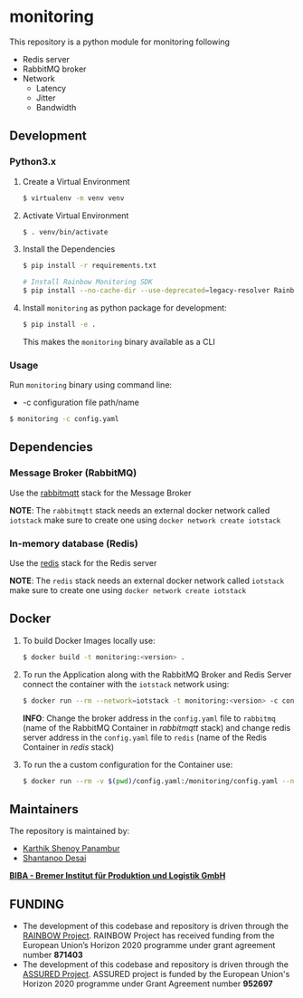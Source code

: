 # monitoring

This repository is a python module for monitoring following

- Redis server
- RabbitMQ broker
- Network 
  - Latency
  - Jitter
  - Bandwidth



## Development

### Python3.x

1. Create a Virtual Environment

   ```bash
   $ virtualenv -m venv venv
   ```

2. Activate Virtual Environment

   ```bash
   $ . venv/bin/activate 
   ```

3. Install the Dependencies

   ```bash
   $ pip install -r requirements.txt
   
   # Install Rainbow Monitoring SDK
   $ pip install --no-cache-dir --use-deprecated=legacy-resolver RainbowMonitoringSDK
   ```

4. Install `monitoring` as python package for development:

   ```bash
   $ pip install -e .
   ```

   This makes the `monitoring` binary available as a CLI

### Usage

Run `monitoring` binary using command line:

- -c configuration file path/name

```bash
$ monitoring -c config.yaml
```



## Dependencies

### Message Broker (RabbitMQ)

Use the [rabbitmqtt](https://github.com/virtual-origami/rabbitmqtt) stack for the Message Broker

__NOTE__: The `rabbitmqtt` stack needs an external docker network called `iotstack` make sure to create one using `docker network create iotstack`



### In-memory database (Redis)

Use the [redis](https://github.com/virtual-origami/rabbitmqtt) stack for the Redis server

__NOTE__: The `redis` stack needs an external docker network called `iotstack` make sure to create one using `docker network create iotstack`



## Docker

1. To build Docker Images locally use:

   ```bash
   $ docker build -t monitoring:<version> .
   ```

2. To run the Application along with the RabbitMQ Broker and Redis Server connect the container with the `iotstack` network using:

   ```bash
   $ docker run --rm --network=iotstack -t monitoring:<version> -c config.yaml
   ```

   __INFO__: Change the broker address in the `config.yaml` file to `rabbitmq` (name of the RabbitMQ Container in _rabbitmqtt_ stack) and change redis server address in the `config.yaml` file to `redis` (name of the Redis Container in _redis_ stack) 

3. To run the a custom configuration for the Container use:

   ```bash
   $ docker run --rm -v $(pwd)/config.yaml:/monitoring/config.yaml --network=iotstack -t monitoring:<version> -c config.yaml
   ```
## Maintainers
The repository is maintained by:

- [Karthik Shenoy Panambur](mailto:she@biba.uni-bremen.de)
- [Shantanoo Desai](mailto:des@biba.uni-bremen.de)

[__BIBA - Bremer Institut für Produktion und Logistik GmbH__](www.biba.uni-bremen.de)

## FUNDING

* The development of this codebase and repository is driven through the [RAINBOW Project](https://rainbow-h2020.eu/). RAINBOW Project has received funding from the European Union’s Horizon 2020 programme under grant agreement number __871403__
* The development of this codebase and repository is driven through the [ASSURED Project](https://www.project-assured.eu/). ASSURED project is funded by the European Union's Horizon 2020 programme under Grant Agreement number __952697__
